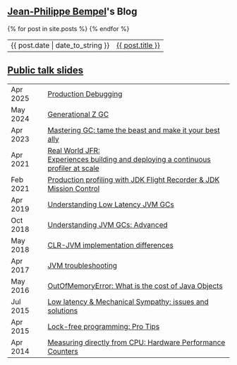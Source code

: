 ## [Jean-Philippe Bempel](/about)'s Blog

<table style="border: 0px">
  {% for post in site.posts %}
    <tr>
      <td style="border: 0px">{{ post.date | date_to_string }}</td><td style="border: 0px"><a href="{{ post.url }}">{{ post.title }}</a></td>
    </tr>
  {% endfor %}
</table>

## [Public talk slides](#public-talk-slides)

<table style="border: 0px">
    <tr>
      <td style="border: 0px">Apr 2025</td><td style="border: 0px"><a href="https://ginnieandfifounet.com/jpb/slides/Production_Debugging.pdf">Production Debugging</a></td>
    </tr>
    <tr>
      <td style="border: 0px">May 2024</td><td style="border: 0px"><a href="https://www.ginnieandfifounet.com/jpb/slides/Generational%20Z%20GC.pdf">Generational Z GC</a></td>
    </tr>
    <tr>
      <td style="border: 0px">Apr 2023</td><td style="border: 0px"><a href="https://www.ginnieandfifounet.com/jpb/slides/Mastering%20GC_%20tame%20the%20beast%20and%20make%20it%20your%20best%20ally.pdf">Mastering GC: tame the beast and make it your best ally</a></td>
    </tr>
    <tr>
      <td style="border: 0px">Apr 2021</td><td style="border: 0px"><a href="https://www.ginnieandfifounet.com/jpb/slides/Real%20World%20JFR.pdf">Real World JFR:<br> Experiences building and deploying a continuous profiler at scale</a></td>
    </tr>
    <tr>
      <td style="border: 0px">Feb 2021</td><td style="border: 0px"><a href="https://www.ginnieandfifounet.com/jpb/slides/Production%20profiling%20with%20JDK%20Flight%20Recorder%20&%20JDK%20Mission%20Control.pdf">Production profiling with JDK Flight Recorder & JDK Mission Control</a></td>
    </tr>
    <tr>
      <td style="border: 0px">Apr 2019</td><td style="border: 0px"><a href="https://www.ginnieandfifounet.com/jpb/slides/understandinglowlatencyjvmgcs.pdf">Understanding Low Latency JVM GCs</a></td>
    </tr>
    <tr>
      <td style="border: 0px">Oct 2018</td><td style="border: 0px"><a href="https://www.ginnieandfifounet.com/jpb/slides/understandingjvmgcadvanced.pdf">Understanding JVM GCs: Advanced</a></td>
    </tr>
    <tr>
      <td style="border: 0px">May 2018</td><td style="border: 0px"><a href="https://www.ginnieandfifounet.com/jpb/slides/CLR-JVMimplementationdifferences.pdf">CLR-JVM implementation differences</a></td>
    </tr>
    <tr>
      <td style="border: 0px">Apr 2017</td><td style="border: 0px"><a href="https://www.ginnieandfifounet.com/jpb/slides/JVMtroubleshooting.pdf">JVM troubleshooting</a></td>
    </tr>
    <tr>
      <td style="border: 0px">May 2016</td><td style="border: 0px"><a href="https://www.ginnieandfifounet.com/jpb/slides/outofmemoryerror-whatisthecostofjavaobjects.pdf">OutOfMemoryError: What is the cost of Java Objects</a></td>
    </tr>
    <tr>
      <td style="border: 0px">Jul 2015</td><td style="border: 0px"><a href="https://www.ginnieandfifounet.com/jpb/slides/lowlatencymechanicalsympathy-issuesandsolutions.pdf">Low latency & Mechanical Sympathy: issues and solutions</a></td>
    </tr>
    <tr>
      <td style="border: 0px">Apr 2015</td><td style="border: 0px"><a href="https://www.ginnieandfifounet.com/jpb/slides/lock-freeprogramming-protips.pdf">Lock-free programming: Pro Tips</a></td>
    </tr>
    <tr>
      <td style="border: 0px">Apr 2014</td><td style="border: 0px"><a href="https://www.ginnieandfifounet.com/jpb/slides/measuringdirectlyfromcpu-hardwareperformancecounters.pdf">Measuring directly from CPU: Hardware Performance Counters</a></td>
    </tr>
</table>
